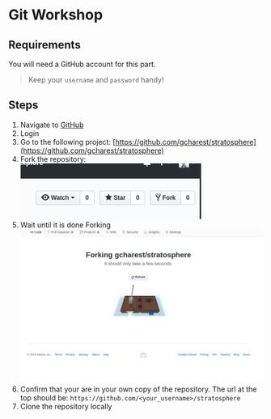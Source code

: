 # Git Workshop

## Requirements

You will need a GitHub account for this part.

>Keep your `username` and `password` handy!

## Steps

1. Navigate to [GitHub](https://github.com)
2. Login
3. Go to the following project:
[https://github.com/gcharest/stratosphere](https://github.com/gcharest/stratosphere)
4. Fork the repository:
![Fork button](../assets/fork.png)
5. Wait until it is done Forking
![Wait screen](../assets/forking.png)
6. Confirm that your are in your own copy of the repository. The url at the top should be:
`https://github.com/<your_username>/stratosphere`
7. Clone the repository locally
